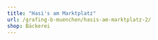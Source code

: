 ```yaml
---
title: "Hasi's am Marktplatz"
url: /grafing-b-muenchen/hasis-am-marktplatz-2/
shop: Bäckerei
---
```

